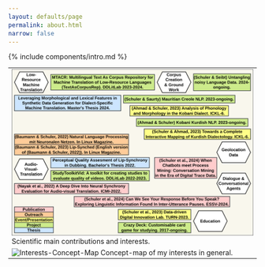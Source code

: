 ```yaml
---
layout: defaults/page
permalink: about.html
narrow: false
---
```


{% include components/intro.md %}

<!-- Comment -->


<div class="container">
  <div class="row">
    <div class="col-12">
		<table class="table table-image table-responsive">
		  <tbody>
		  	<tr>
			    <td>
			    <img src="/docs/images/Research-ContributionDendogram.png" class="img-fluid img-thumbnail" alt="Scientific Contributions and Interests">
			    Scientific main contributions and interests.
			    </td>
			</tr>
			<tr>
				<td>
				<img src="/docs/images/Research-InterestMap.png" class="img-fluid img-thumbnail" alt="Interests-Concept-Map">
				Concept-map of my interests in general.
				</td>
			</tr>
		  </tbody>
		</table>   
    </div>
  </div>
</div>

